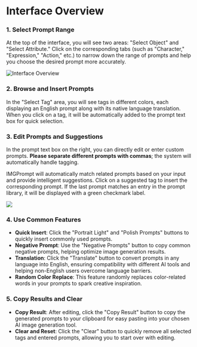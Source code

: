 # Interface Overview

### 1. Select Prompt Range

At the top of the interface, you will see two areas: "Select Object" and "Select Attribute." Click on the corresponding tabs (such as "Character," "Expression," "Action," etc.) to narrow down the range of prompts and help you choose the desired prompt more accurately.

![Interface Overview](https://img.newzone.top/2024-10-23-18-31-38.png?imageMogr2/format/webp)

### 2. Browse and Insert Prompts

In the "Select Tag" area, you will see tags in different colors, each displaying an English prompt along with its native language translation. When you click on a tag, it will be automatically added to the prompt text box for quick selection.

### 3. Edit Prompts and Suggestions

In the prompt text box on the right, you can directly edit or enter custom prompts. **Please separate different prompts with commas**; the system will automatically handle tagging.

IMGPrompt will automatically match related prompts based on your input and provide intelligent suggestions. Click on a suggested tag to insert the corresponding prompt. If the last prompt matches an entry in the prompt library, it will be displayed with a green checkmark label.

![](https://img.newzone.top/2024-12-23-22-13-55.png?imageMogr2/format/webp)

### 4. Use Common Features

- **Quick Insert**: Click the "Portrait Light" and "Polish Prompts" buttons to quickly insert commonly used prompts.
- **Negative Prompt**: Use the "Negative Prompts" button to copy common negative prompts, helping optimize image generation results.
- **Translation**: Click the "Translate" button to convert prompts in any language into English, ensuring compatibility with different AI tools and helping non-English users overcome language barriers.
- **Random Color Replace**: This feature randomly replaces color-related words in your prompts to spark creative inspiration.

### 5. Copy Results and Clear

- **Copy Result**: After editing, click the "Copy Result" button to copy the generated prompts to your clipboard for easy pasting into your chosen AI image generation tool.
- **Clear and Reset**: Click the "Clear" button to quickly remove all selected tags and entered prompts, allowing you to start over with editing.
